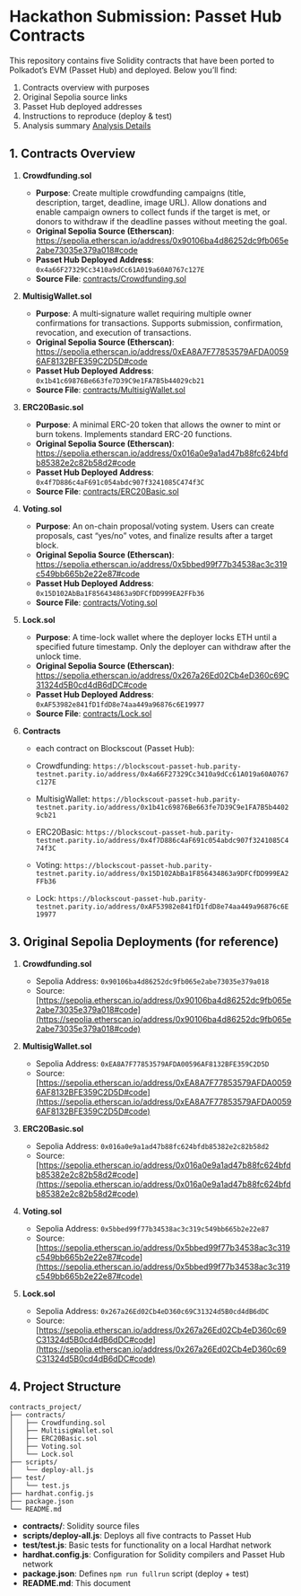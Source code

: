 # Hackathon Submission: Passet Hub Contracts

This repository contains five Solidity contracts that have been ported to Polkadot’s EVM (Passet Hub) and deployed. Below you’ll find:

1. Contracts overview with purposes  
2. Original Sepolia source links  
3. Passet Hub deployed addresses  
4. Instructions to reproduce (deploy & test)  
5. Analysis summary [Analysis Details](analysis.md)

## 1. Contracts Overview

1. **Crowdfunding.sol**  
   - **Purpose**: Create multiple crowdfunding campaigns (title, description, target, deadline, image URL). Allow donations and enable campaign owners to collect funds if the target is met, or donors to withdraw if the deadline passes without meeting the goal.  
   - **Original Sepolia Source (Etherscan)**:  
     https://sepolia.etherscan.io/address/0x90106ba4d86252dc9fb065e2abe73035e379a018#code  
   - **Passet Hub Deployed Address**:  
     `0x4a66F27329Cc3410a9dCc61A019a60A0767c127E`  
   - **Source File**: [contracts/Crowdfunding.sol](contracts/Crowdfunding.sol)  

2. **MultisigWallet.sol**  
   - **Purpose**: A multi‐signature wallet requiring multiple owner confirmations for transactions. Supports submission, confirmation, revocation, and execution of transactions.  
   - **Original Sepolia Source (Etherscan)**:  
     https://sepolia.etherscan.io/address/0xEA8A7F77853579AFDA00596AF8132BFE359C2D5D#code  
   - **Passet Hub Deployed Address**:  
     `0x1b41c69876Be663fe7D39C9e1FA7B5b44029cb21`  
   - **Source File**: [contracts/MultisigWallet.sol](contracts/MultisigWallet.sol)  

3. **ERC20Basic.sol**  
   - **Purpose**: A minimal ERC-20 token that allows the owner to mint or burn tokens. Implements standard ERC-20 functions.  
   - **Original Sepolia Source (Etherscan)**:  
     https://sepolia.etherscan.io/address/0x016a0e9a1ad47b88fc624bfdb85382e2c82b58d2#code  
   - **Passet Hub Deployed Address**:  
     `0x4f7D886c4aF691c054abdc907f3241085C474f3C`  
   - **Source File**: [contracts/ERC20Basic.sol](contracts/ERC20Basic.sol)  

4. **Voting.sol**  
   - **Purpose**: An on-chain proposal/voting system. Users can create proposals, cast “yes/no” votes, and finalize results after a target block.  
   - **Original Sepolia Source (Etherscan)**:  
     https://sepolia.etherscan.io/address/0x5bbed99f77b34538ac3c319c549bb665b2e22e87#code  
   - **Passet Hub Deployed Address**:  
     `0x15D102AbBa1F856434863a9DFCfDD999EA2FFb36`  
   - **Source File**: [contracts/Voting.sol](contracts/Voting.sol)  

5. **Lock.sol**  
   - **Purpose**: A time-lock wallet where the deployer locks ETH until a specified future timestamp. Only the deployer can withdraw after the unlock time.  
   - **Original Sepolia Source (Etherscan)**:  
     https://sepolia.etherscan.io/address/0x267a26Ed02Cb4eD360c69C31324d5B0cd4dB6dDC#code  
   - **Passet Hub Deployed Address**:  
     `0xAF53982e841fD1fdD8e74aa449a96876c6E19977`  
   - **Source File**: [contracts/Lock.sol](contracts/Lock.sol) 


6. **Contracts**

   *  each contract on Blockscout (Passet Hub):

     * Crowdfunding:
       `https://blockscout-passet-hub.parity-testnet.parity.io/address/0x4a66F27329Cc3410a9dCc61A019a60A0767c127E`
     * MultisigWallet:
       `https://blockscout-passet-hub.parity-testnet.parity.io/address/0x1b41c69876Be663fe7D39C9e1FA7B5b44029cb21`
     * ERC20Basic:
       `https://blockscout-passet-hub.parity-testnet.parity.io/address/0x4f7D886c4aF691c054abdc907f3241085C474f3C`
     * Voting:
       `https://blockscout-passet-hub.parity-testnet.parity.io/address/0x15D102AbBa1F856434863a9DFCfDD999EA2FFb36`
     * Lock:
       `https://blockscout-passet-hub.parity-testnet.parity.io/address/0xAF53982e841fD1fdD8e74aa449a96876c6E19977`

## 3. Original Sepolia Deployments (for reference)

1. **Crowdfunding.sol**

   * Sepolia Address: `0x90106ba4d86252dc9fb065e2abe73035e379a018`
   * Source:
     [https://sepolia.etherscan.io/address/0x90106ba4d86252dc9fb065e2abe73035e379a018#code](https://sepolia.etherscan.io/address/0x90106ba4d86252dc9fb065e2abe73035e379a018#code)

2. **MultisigWallet.sol**

   * Sepolia Address: `0xEA8A7F77853579AFDA00596AF8132BFE359C2D5D`
   * Source:
     [https://sepolia.etherscan.io/address/0xEA8A7F77853579AFDA00596AF8132BFE359C2D5D#code](https://sepolia.etherscan.io/address/0xEA8A7F77853579AFDA00596AF8132BFE359C2D5D#code)

3. **ERC20Basic.sol**

   * Sepolia Address: `0x016a0e9a1ad47b88fc624bfdb85382e2c82b58d2`
   * Source:
     [https://sepolia.etherscan.io/address/0x016a0e9a1ad47b88fc624bfdb85382e2c82b58d2#code](https://sepolia.etherscan.io/address/0x016a0e9a1ad47b88fc624bfdb85382e2c82b58d2#code)

4. **Voting.sol**

   * Sepolia Address: `0x5bbed99f77b34538ac3c319c549bb665b2e22e87`
   * Source:
     [https://sepolia.etherscan.io/address/0x5bbed99f77b34538ac3c319c549bb665b2e22e87#code](https://sepolia.etherscan.io/address/0x5bbed99f77b34538ac3c319c549bb665b2e22e87#code)

5. **Lock.sol**

   * Sepolia Address: `0x267a26Ed02Cb4eD360c69C31324d5B0cd4dB6dDC`
   * Source:
     [https://sepolia.etherscan.io/address/0x267a26Ed02Cb4eD360c69C31324d5B0cd4dB6dDC#code](https://sepolia.etherscan.io/address/0x267a26Ed02Cb4eD360c69C31324d5B0cd4dB6dDC#code)

## 4. Project Structure

```
contracts_project/
├── contracts/
│   ├── Crowdfunding.sol
│   ├── MultisigWallet.sol
│   ├── ERC20Basic.sol
│   ├── Voting.sol
│   └── Lock.sol
├── scripts/
│   └── deploy-all.js
├── test/
│   └── test.js
├── hardhat.config.js
├── package.json
└── README.md
```

* **contracts/**: Solidity source files
* **scripts/deploy-all.js**: Deploys all five contracts to Passet Hub
* **test/test.js**: Basic tests for functionality on a local Hardhat network
* **hardhat.config.js**: Configuration for Solidity compilers and Passet Hub network
* **package.json**: Defines `npm run fullrun` script (deploy + test)
* **README.md**: This document

